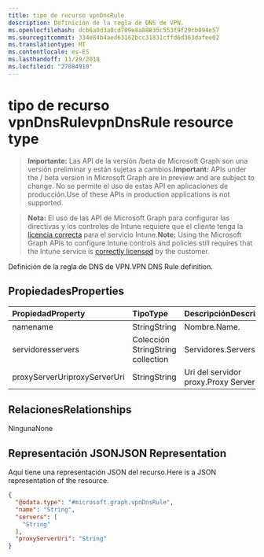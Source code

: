 ```yaml
---
title: tipo de recurso vpnDnsRule
description: Definición de la regla de DNS de VPN.
ms.openlocfilehash: dcb6a0d3a0cd709e8a88835c553f9f29cb094e57
ms.sourcegitcommit: 334e84b4aed63162bcc31831cffd6d363dafee02
ms.translationtype: MT
ms.contentlocale: es-ES
ms.lasthandoff: 11/29/2018
ms.locfileid: "27084910"
---
```

# <a name="vpndnsrule-resource-type"></a><span data-ttu-id="82c12-103">tipo de recurso vpnDnsRule</span><span class="sxs-lookup"><span data-stu-id="82c12-103">vpnDnsRule resource type</span></span>

> <span data-ttu-id="82c12-104">**Importante:** Las API de la versión /beta de Microsoft Graph son una versión preliminar y están sujetas a cambios.</span><span class="sxs-lookup"><span data-stu-id="82c12-104">**Important:** APIs under the / beta version in Microsoft Graph are in preview and are subject to change.</span></span> <span data-ttu-id="82c12-105">No se permite el uso de estas API en aplicaciones de producción.</span><span class="sxs-lookup"><span data-stu-id="82c12-105">Use of these APIs in production applications is not supported.</span></span>

> <span data-ttu-id="82c12-106">**Nota:** El uso de las API de Microsoft Graph para configurar las directivas y los controles de Intune requiere que el cliente tenga la [licencia correcta](https://go.microsoft.com/fwlink/?linkid=839381) para el servicio Intune.</span><span class="sxs-lookup"><span data-stu-id="82c12-106">**Note:** Using the Microsoft Graph APIs to configure Intune controls and policies still requires that the Intune service is [correctly licensed](https://go.microsoft.com/fwlink/?linkid=839381) by the customer.</span></span>

<span data-ttu-id="82c12-107">Definición de la regla de DNS de VPN.</span><span class="sxs-lookup"><span data-stu-id="82c12-107">VPN DNS Rule definition.</span></span>
## <a name="properties"></a><span data-ttu-id="82c12-108">Propiedades</span><span class="sxs-lookup"><span data-stu-id="82c12-108">Properties</span></span>
|<span data-ttu-id="82c12-109">Propiedad</span><span class="sxs-lookup"><span data-stu-id="82c12-109">Property</span></span>|<span data-ttu-id="82c12-110">Tipo</span><span class="sxs-lookup"><span data-stu-id="82c12-110">Type</span></span>|<span data-ttu-id="82c12-111">Descripción</span><span class="sxs-lookup"><span data-stu-id="82c12-111">Description</span></span>|
|:---|:---|:---|
|<span data-ttu-id="82c12-112">name</span><span class="sxs-lookup"><span data-stu-id="82c12-112">name</span></span>|<span data-ttu-id="82c12-113">String</span><span class="sxs-lookup"><span data-stu-id="82c12-113">String</span></span>|<span data-ttu-id="82c12-114">Nombre.</span><span class="sxs-lookup"><span data-stu-id="82c12-114">Name.</span></span>|
|<span data-ttu-id="82c12-115">servidores</span><span class="sxs-lookup"><span data-stu-id="82c12-115">servers</span></span>|<span data-ttu-id="82c12-116">Colección String</span><span class="sxs-lookup"><span data-stu-id="82c12-116">String collection</span></span>|<span data-ttu-id="82c12-117">Servidores.</span><span class="sxs-lookup"><span data-stu-id="82c12-117">Servers.</span></span>|
|<span data-ttu-id="82c12-118">proxyServerUri</span><span class="sxs-lookup"><span data-stu-id="82c12-118">proxyServerUri</span></span>|<span data-ttu-id="82c12-119">String</span><span class="sxs-lookup"><span data-stu-id="82c12-119">String</span></span>|<span data-ttu-id="82c12-120">Uri del servidor proxy.</span><span class="sxs-lookup"><span data-stu-id="82c12-120">Proxy Server Uri.</span></span>|

## <a name="relationships"></a><span data-ttu-id="82c12-121">Relaciones</span><span class="sxs-lookup"><span data-stu-id="82c12-121">Relationships</span></span>
<span data-ttu-id="82c12-122">Ninguna</span><span class="sxs-lookup"><span data-stu-id="82c12-122">None</span></span>
## <a name="json-representation"></a><span data-ttu-id="82c12-123">Representación JSON</span><span class="sxs-lookup"><span data-stu-id="82c12-123">JSON Representation</span></span>
<span data-ttu-id="82c12-124">Aquí tiene una representación JSON del recurso.</span><span class="sxs-lookup"><span data-stu-id="82c12-124">Here is a JSON representation of the resource.</span></span>
<!-- {
  "blockType": "resource",
  "@odata.type": "microsoft.graph.vpnDnsRule"
}
-->
``` json
{
  "@odata.type": "#microsoft.graph.vpnDnsRule",
  "name": "String",
  "servers": [
    "String"
  ],
  "proxyServerUri": "String"
}
```





